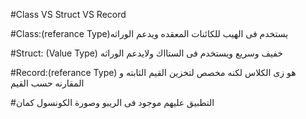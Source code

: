 #Class VS Struct VS Record


#Class:(referance Type)يستخدم فى الهيب للكائنات المعقده ويدعم الوراثه


#Struct: (Value Type) خفيف وسريع ويستخدم فى الستااك ولايدعم الوراثه


#Record:(referance Type) هو زى الكلاس لكنه مخصص لتخزين القيم الثابته و المقارنه حسب القيم


#التطبيق عليهم موجود فى الريبو وصورة الكونسول كمان
